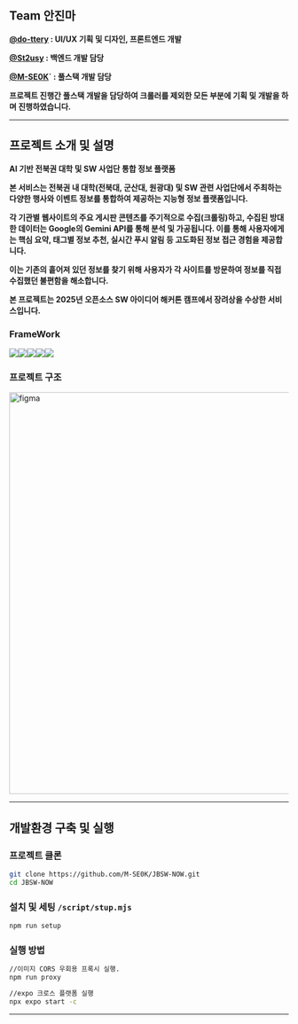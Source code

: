 ## Team 안진마

**[@do-ttery](https://github.com/do-ttery) : UI/UX 기획 및 디자인, 프론트엔드 개발**  

**[@St2usy](https://github.com/St2usy) : 백엔드 개발 담당**

**[@M-SE0K](https://github.com/M-SE0K)` : 풀스택 개발 담당**

**프로젝트 진행간 풀스택 개발을 담당하여 크롤러를 제외한 모든 부분에 기획 및 개발을 하며 진행하였습니다.**

---

## 프로젝트 소개 및 설명

<aside>
  
**AI 기반 전북권 대학 및 SW 사업단 통합 정보 플랫폼**

**본 서비스는 전북권 내 대학(전북대, 군산대, 원광대) 및 SW 관련 사업단에서 주최하는 다양한 행사와 이벤트 정보를 통합하여 제공하는 지능형 정보 플랫폼입니다.**

**각 기관별 웹사이트의 주요 게시판 콘텐츠를 주기적으로 수집(크롤링)하고, 수집된 방대한 데이터는 Google의 Gemini API를 통해 분석 및 가공됩니다. 이를 통해 사용자에게는 핵심 요약, 태그별 정보 추천, 실시간 푸시 알림 등 고도화된 정보 접근 경험을 제공합니다.**

**이는 기존의 흩어져 있던 정보를 찾기 위해 사용자가 각 사이트를 방문하여 정보를 직접 수집했던 불편함을 해소합니다.**

**본 프로젝트는 2025년 오픈소스 SW 아이디어 해커톤 캠프에서 장려상을 수상한 서비스입니다.**

</aside>

### FrameWork
<img src="https://img.shields.io/badge/reactnative-61DAFB?style=for-the-badge&logo=react&logoColor=black"><img src="https://img.shields.io/badge/node.js-339933?style=for-the-badge&logo=Node.js&logoColor=white"><img src="https://img.shields.io/badge/express-009922?style=for-the-badge&logo=express&logoColor=white"><img src="https://img.shields.io/badge/Expo-000000?style=for-the-badge&logo=Expo&logoColor=white"><img src="https://img.shields.io/badge/firebase-FFCA28?style=for-the-badge&logo=firebase&logoColor=white">
> 

### 프로젝트 구조
<img width="638" height="725" alt="figma" src="https://github.com/user-attachments/assets/c755523a-c52d-408c-8fdc-a0b4e86cd588" />

---

## 개발환경 구축 및 실행

### 프로젝트 클론

```bash
git clone https://github.com/M-SE0K/JBSW-NOW.git
cd JBSW-NOW
```

### 설치 및 세팅 `/script/stup.mjs`

```bash
npm run setup
```

### 실행 방법

```bash
//이미지 CORS 우회용 프록시 실행.
npm run proxy

//expo 크로스 플랫폼 실행
npx expo start -c
```

---
